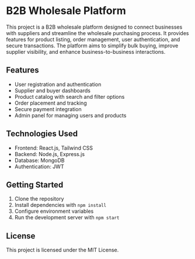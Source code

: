 # B2B Wholesale Platform

This project is a B2B wholesale platform designed to connect businesses with suppliers and streamline the wholesale purchasing process. It provides features for product listing, order management, user authentication, and secure transactions. The platform aims to simplify bulk buying, improve supplier visibility, and enhance business-to-business interactions.

## Features

- User registration and authentication
- Supplier and buyer dashboards
- Product catalog with search and filter options
- Order placement and tracking
- Secure payment integration
- Admin panel for managing users and products

## Technologies Used

- Frontend: React.js, Tailwind CSS
- Backend: Node.js, Express.js
- Database: MongoDB
- Authentication: JWT

## Getting Started

1. Clone the repository
2. Install dependencies with `npm install`
3. Configure environment variables
4. Run the development server with `npm start`

## License

This project is licensed under the MIT License.